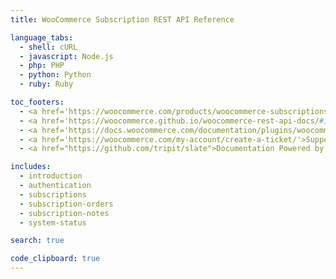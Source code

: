 ```yaml
---
title: WooCommerce Subscription REST API Reference

language_tabs:
  - shell: cURL
  - javascript: Node.js
  - php: PHP
  - python: Python
  - ruby: Ruby

toc_footers:
  - <a href='https://woocommerce.com/products/woocommerce-subscriptions/'>WooCommerce Subscriptions</a>
  - <a href='https://woocommerce.github.io/woocommerce-rest-api-docs/#introduction'>WC REST API Documentation</a>
  - <a href='https://docs.woocommerce.com/documentation/plugins/woocommerce/woocommerce-extensions/woocommerce-subscriptions/'>WC Subscriptions Documentation</a>
  - <a href='https://woocommerce.com/my-account/create-a-ticket/'>Support</a>
  - <a href="https://github.com/tripit/slate">Documentation Powered by Slate</a>

includes:
  - introduction
  - authentication
  - subscriptions
  - subscription-orders
  - subscription-notes
  - system-status

search: true

code_clipboard: true
---
```


